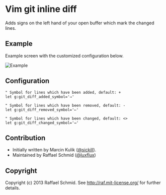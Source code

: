 # Vim git inline diff

Adds signs on the left hand of your open buffer which mark the changed lines.


## Example

Example screen with the customized configuration below.

![Example](_assets/example.png)


## Configuration

```vim
" Symbol for lines which have been added, default: +
let g:git_diff_added_symbol='⇒'

" Symbol for lines which have been removed, default: -
let g:git_diff_removed_symbol='⇐'

" Symbol for lines which have been changed, default: <>
let g:git_diff_changed_symbol='⇔'
```


## Contribution

* Initially written by Marcin Kulik ([@sickill](https://github.com/sickill)).
* Maintained by Raffael Schmid ([@luxflux](https://github.com/luxflux))


## Copyright

Copyright (c) 2013 Raffael Schmid. See http://raf.mit-license.org/ for further details.
